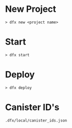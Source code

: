 # New Project

`> dfx new <project name>`

# Start

`> dfx start`

# Deploy

`> dfx deploy`

# Canister ID's

`.dfx/local/canister_ids.json`

